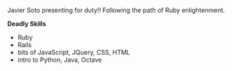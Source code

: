 Javier Soto presenting for duty!! Following the path of Ruby enlightenment.

**Deadly Skills**
- Ruby
- Rails
- bits of JavaScript, JQuery, CSS, HTML
- intro to Python, Java, Octave
